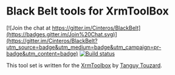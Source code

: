 # Black Belt tools for XrmToolBox

[![Join the chat at https://gitter.im/Cinteros/BlackBelt](https://badges.gitter.im/Join%20Chat.svg)](https://gitter.im/Cinteros/BlackBelt?utm_source=badge&utm_medium=badge&utm_campaign=pr-badge&utm_content=badge) [![Build status](https://ci.appveyor.com/api/projects/status/dgqml5ei3bhg54wc/branch/master?svg=true)](https://ci.appveyor.com/project/shytikov/xrmtoolbox-plugins/branch/master)


This tool set is written for the [XrmToolbox](http://www.xrmtoolbox.com/) by [Tanguy Touzard](https://github.com/MscrmTools).
